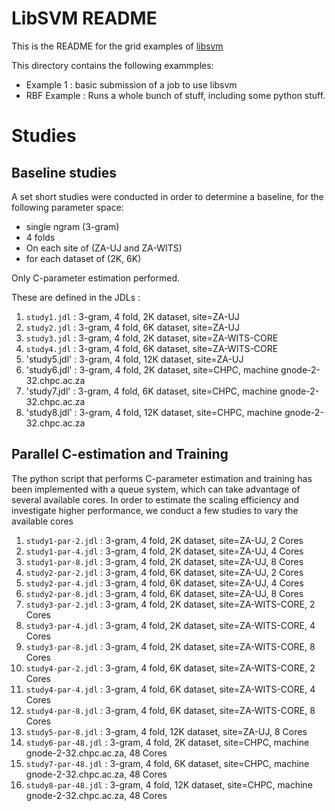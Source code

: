 # LibSVM README

This is the README for the grid examples of [libsvm](http://ci.sagrid.ac.za/job/libsvm-deploy)

This directory contains the following exammples:

  * Example 1 : basic submission of a job to use libsvm
  * RBF Example : Runs a whole bunch of stuff, including some python stuff.

# Studies

## Baseline studies

A set short studies were conducted in order to determine a baseline, for the following parameter space:

  * single ngram (3-gram)
  * 4 folds
  * On each site of (ZA-UJ and ZA-WITS)
  * for each dataset of (2K, 6K)

Only C-parameter estimation performed.

These are defined in the JDLs :

  1. `study1.jdl` : 3-gram, 4 fold, 2K dataset, site=ZA-UJ
  1. `study2.jdl` : 3-gram, 4 fold, 6K dataset, site=ZA-UJ
  1. `study3.jdl` : 3-gram, 4 fold, 2K dataset, site=ZA-WITS-CORE
  1. `study4.jdl` : 3-gram, 4 fold, 6K dataset, site=ZA-WITS-CORE
  1. 'study5.jdl' : 3-gram, 4 fold, 12K dataset, site=ZA-UJ
  1. 'study6.jdl' : 3-gram, 4 fold, 2K dataset, site=CHPC, machine gnode-2-32.chpc.ac.za
  1. 'study7.jdl' : 3-gram, 4 fold, 6K dataset, site=CHPC, machine gnode-2-32.chpc.ac.za
  1. 'study8.jdl' : 3-gram, 4 fold, 12K dataset, site=CHPC, machine gnode-2-32.chpc.ac.za

## Parallel C-estimation and Training

The python script that performs C-parameter estimation and training has been implemented with a queue system, which can take advantage of several available cores.
In order to estimate the scaling efficiency and investigate higher performance, we conduct a few studies to vary the available cores

  1. `study1-par-2.jdl` : 3-gram, 4 fold, 2K dataset, site=ZA-UJ, 2 Cores
  2. `study1-par-4.jdl` : 3-gram, 4 fold, 2K dataset, site=ZA-UJ, 4 Cores
  3. `study1-par-8.jdl` : 3-gram, 4 fold, 2K dataset, site=ZA-UJ, 8 Cores
  4. `study2-par-2.jdl` : 3-gram, 4 fold, 6K dataset, site=ZA-UJ, 2 Cores
  5. `study2-par-4.jdl` : 3-gram, 4 fold, 6K dataset, site=ZA-UJ, 4 Cores
  6. `study2-par-8.jdl` : 3-gram, 4 fold, 6K dataset, site=ZA-UJ, 8 Cores
  7. `study3-par-2.jdl` : 3-gram, 4 fold, 2K dataset, site=ZA-WITS-CORE, 2 Cores
  8. `study3-par-4.jdl` : 3-gram, 4 fold, 2K dataset, site=ZA-WITS-CORE, 4 Cores
  9. `study3-par-8.jdl` : 3-gram, 4 fold, 2K dataset, site=ZA-WITS-CORE, 8 Cores
  10. `study4-par-2.jdl` : 3-gram, 4 fold, 6K dataset, site=ZA-WITS-CORE, 2 Cores
  11. `study4-par-4.jdl` : 3-gram, 4 fold, 6K dataset, site=ZA-WITS-CORE, 4 Cores
  12. `study4-par-8.jdl` : 3-gram, 4 fold, 6K dataset, site=ZA-WITS-CORE, 8 Cores
  13. `study5-par-8.jdl` : 3-gram, 4 fold, 12K dataset, site=ZA-UJ, 8 Cores
  14. `study6-par-48.jdl` : 3-gram, 4 fold, 2K dataset, site=CHPC, machine gnode-2-32.chpc.ac.za, 48 Cores
  15. `study7-par-48.jdl` : 3-gram, 4 fold, 6K dataset, site=CHPC, machine gnode-2-32.chpc.ac.za, 48 Cores
  16. `study8-par-48.jdl` : 3-gram, 4 fold, 12K dataset, site=CHPC, machine gnode-2-32.chpc.ac.za, 48 Cores
